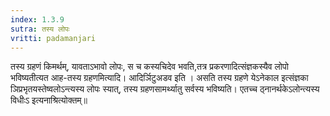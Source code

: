 ```yaml
---
index: 1.3.9
sutra: तस्य लोपः
vritti: padamanjari
---
```


 तस्य ग्रहणं किमर्थम्, यावताऽभावो लोपः, स च कस्यचिदेव भवति,तत्र प्रकरणादित्संज्ञकस्यैव लोपो भविष्यतीत्यत आह-तस्य ग्रहणमित्यादि। आदिर्ञिटुअडव इति । असति तस्य ग्रहणे येऽनेकाल इत्संज्ञका ञिप्रभृतयस्तेष्वलोऽन्त्यस्य लोपः स्यात्, तस्य ग्रहणसामर्थ्यातु सर्वस्य भविष्यति। एतच्च ठ्नानर्थकेऽलोन्त्यस्य विधीःऽ इत्यनाश्रित्योक्तम्॥